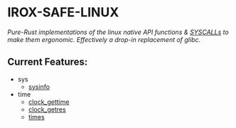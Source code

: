 IROX-SAFE-LINUX
================

*Pure-Rust implementations of the linux native API functions & [SYSCALLs] to make them ergonomic.  Effectively a drop-in replacement of glibc.*


Current Features:
------------------
* sys
  * [sysinfo](https://www.man7.org/linux/man-pages/man2/sysinfo.2.html)
* time
  * [clock_gettime](https://man7.org/linux/man-pages/man2/clock_gettime.2.html)
  * [clock_getres](https://man7.org/linux/man-pages/man2/clock_gettime.2.html)
  * [times](https://man7.org/linux/man-pages/man2/times.2.html)


[SYSCALLs]: https://man7.org/linux/man-pages/man2/syscalls.2.html